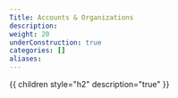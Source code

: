 ```yaml
---
Title: Accounts & Organizations
description:
weight: 20
underConstruction: true
categories: []
aliases:
---
```


{{ children style="h2" description="true" }}
